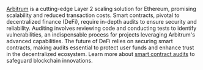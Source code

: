 [Arbitrum](https://offchainlabs.com/) is a cutting-edge Layer 2 scaling solution for Ethereum, promising scalability and reduced transaction costs. Smart contracts, pivotal to decentralized finance (DeFi), require in-depth audits to ensure security and reliability. Auditing involves reviewing code and conducting tests to identify vulnerabilities, an indispensable process for projects leveraging Arbitrum's advanced capabilities. The future of DeFi relies on securing smart contracts, making audits essential to protect user funds and enhance trust in the decentralized ecosystem. Learn more about [smart contract audits](https://consensys.net/knowledge-base/audit/) to safeguard blockchain innovations.